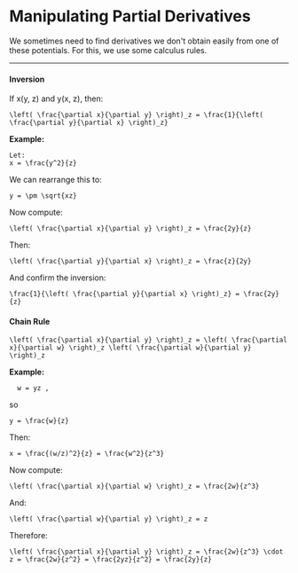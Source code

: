 # Manipulating Partial Derivatives

We sometimes need to find derivatives we don't obtain easily from one of these potentials. For this, we use some calculus rules.

---

#### Inversion

If  x(y, z)  and  y(x, z), then:

```{math}
\left( \frac{\partial x}{\partial y} \right)_z = \frac{1}{\left( \frac{\partial y}{\partial x} \right)_z}
```

**Example:**

```{math}
Let:
x = \frac{y^2}{z}
```

We can rearrange this to:
```{math}
y = \pm \sqrt{xz}
```

Now compute:
```{math}
\left( \frac{\partial x}{\partial y} \right)_z = \frac{2y}{z}
```

Then:
```{math}
\left( \frac{\partial y}{\partial x} \right)_z = \frac{z}{2y}
```

And confirm the inversion:
```{math}
\frac{1}{\left( \frac{\partial y}{\partial x} \right)_z} = \frac{2y}{z}
```

#### Chain Rule

```{math}
\left( \frac{\partial x}{\partial y} \right)_z = \left( \frac{\partial x}{\partial w} \right)_z \left( \frac{\partial w}{\partial y} \right)_z
```
**Example:**

```{math}
  w = yz , 
```
 so   
 ```{math}
 y = \frac{w}{z}
 ```
Then:
```{math}
x = \frac{(w/z)^2}{z} = \frac{w^2}{z^3}
```

Now compute:
```{math}
\left( \frac{\partial x}{\partial w} \right)_z = \frac{2w}{z^3}
```

And:
```{math}
\left( \frac{\partial w}{\partial y} \right)_z = z
```

Therefore:
```{math}
\left( \frac{\partial x}{\partial y} \right)_z = \frac{2w}{z^3} \cdot z = \frac{2w}{z^2} = \frac{2yz}{z^2} = \frac{2y}{z}
```

